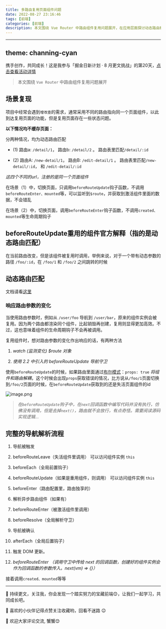 ```yaml
---
title: 多路由复用页面组件问题
date: 2022-08-27 23:16:46
tags: [前端]
categories: [前端]
description: 本文围绕 Vue Router 中路由组件复用问题展开，在应用层面探讨动态路由和复用页面组件的相关钩子函数执行情况。
---
```

---
theme: channing-cyan
---
携手创作，共同成长！这是我参与「掘金日新计划 · 8 月更文挑战」的第20天，[点击查看活动详情](https://juejin.cn/post/7123120819437322247 "https://juejin.cn/post/7123120819437322247")

> 本文围绕 `Vue Router` 中路由组件复用问题展开

## 场景复现

项目中经常会遇到`增改查`的需求，通常采用不同的路由指向同一个页面组件，以此到达复用页面的功能，但是复用页面存在一些状态问题。

**以下情况均不缓存页面：**

分两种情况，均为动态路由匹配

- (1) 路由a: `/detail/1`， 路由b: `/detail/2` 。   路由表里匹配`/detail/:id`


- (2) 路由A: `/new-detail/1`， 路由B: `/edit-detail/1` 。 路由表里匹配`/new-detail/:id`， 和  `/edit-detail/:id`

*这四个不同的url，注册的是同一个页面组件*

在场景（1）中，切换页面，只调用`beforeRouteUpdate`钩子函数，不调用`beforeRouteEnter、mounted`等，可以监听到`$route`，并获取到激活组件里面的数据，不会错乱

在场景（2）中，切换页面，调用`beforeRouteEnter`钩子函数，不调用`created、mounted`等生命周期钩子

## beforeRouteUpdate重用的组件官方解释（指的是动态路由匹配）

在当前路由改变，但是该组件被复用时调用，举例来说，对于一个带有动态参数的路径 `/foo/:id`，在 `/foo/1` 和 `/foo/2` 之间跳转的时候

## 动态路由匹配

文档请看[这里](https://router.vuejs.org/zh/guide/essentials/dynamic-matching.html)

### 响应路由参数的变化

当使用路由参数时，例如从 `/user/foo` 导航到 `/user/bar`，原来的组件实例会被复用。因为两个路由都渲染同个组件，比起销毁再创建，复用则显得更加高效。不过，这也意味着组件的生命周期钩子不会再被调用。

复用组件时，想对路由参数的变化作出响应的话，有两种方法

1. _watch (监测变化) $route 对象_

2. _使用 2.2 中引入的 beforeRouteUpdate 导航守卫_

使用`beforeRouteUpdate`的时候，如果路由里面通过[布尔模式](https://router.vuejs.org/zh/guide/essentials/passing-props.html#%E5%B8%83%E5%B0%94%E6%A8%A1%E5%BC%8F)：`props: true` *将组件和路由解耦*，这个时候会出现`props`获取错误的情况，比方说从`/foo/1`页面切换到`/foo/2`页面的时候，在`beforeRouteUpdate`获取到的还是失活页面组件的id

![image.png](https://p9-juejin.byteimg.com/tos-cn-i-k3u1fbpfcp/0e3239903789492b9d80745409c3afa9~tplv-k3u1fbpfcp-watermark.image?)

> _在`beforeRouteUpdate`钩子中，在`next`回调函数中编写代码并没有执行，仿佛没有调用，但是去掉`next()`，路由就不会放行，有点奇怪。需要阅读源码实现逻辑..._

## 完整的导航解析流程

1. 导航被触发

2. beforeRouteLeave（失活组件里调用） 可以访问组件实例 `this`
3. beforeEach（全局前置钩子）
4. beforeRouteUpdate（如果是重用组件，则调用） 可以访问组件实例 `this`
5. beforeEnter（路由配置里，路由独享的）
6. 解析异步路由组件（如果有）
7. beforeRouteEnter（被激活组件里调用）
8. beforeResolve（全局解析守卫）
9. 导航被确认
10. afterEach（全局后置钩子）
11. 触发 DOM 更新。
12. _beforeRouteEnter （调用守卫中传给 next 的回调函数，创建好的组件实例会作为回调函数的参数传入。next(vm) => {}）_

接着调用`created、mounted`等等

---

🌹 持续更文，关注我，你会发现一个踏实努力的宝藏前端😊，让我们一起学习，共同成长吧。

🎉 喜欢的小伙伴记得点赞关注收藏哟，回看不迷路 😉

🎁 欢迎大家评论交流, 蟹蟹😊
